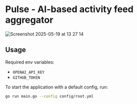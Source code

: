 # Pulse - AI-based activity feed aggregator

![Screenshot 2025-05-19 at 13 27 14](https://github.com/user-attachments/assets/2bbce011-2098-4aca-9ff3-b8d6d5cc1a5c)

## Usage

Required env variables:
- `OPENAI_API_KEY`
- `GITHUB_TOKEN`

To start the application with a default config, run:
```bash
go run main.go --config config/root.yml
```
